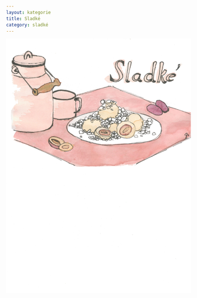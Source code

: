 ```yaml
---
layout: kategorie
title: Sladké
category: sladké
---
```


<img src="/img/sladke.jpg" alt="{{ page.title }}" width="800px"/>
